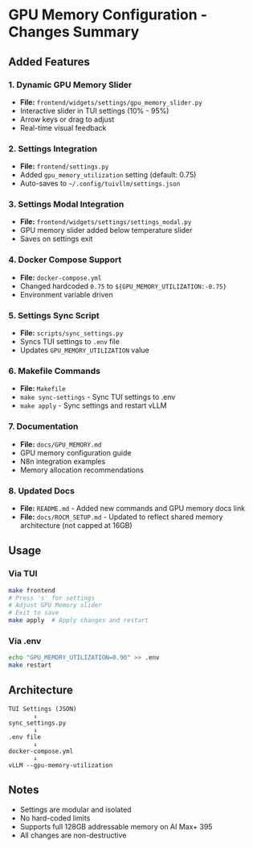 # GPU Memory Configuration - Changes Summary

## Added Features

### 1. Dynamic GPU Memory Slider
- **File:** `frontend/widgets/settings/gpu_memory_slider.py`
- Interactive slider in TUI settings (10% - 95%)
- Arrow keys or drag to adjust
- Real-time visual feedback

### 2. Settings Integration
- **File:** `frontend/settings.py`
- Added `gpu_memory_utilization` setting (default: 0.75)
- Auto-saves to `~/.config/tuivllm/settings.json`

### 3. Settings Modal Integration
- **File:** `frontend/widgets/settings/settings_modal.py`
- GPU memory slider added below temperature slider
- Saves on settings exit

### 4. Docker Compose Support
- **File:** `docker-compose.yml`
- Changed hardcoded `0.75` to `${GPU_MEMORY_UTILIZATION:-0.75}`
- Environment variable driven

### 5. Settings Sync Script
- **File:** `scripts/sync_settings.py`
- Syncs TUI settings to `.env` file
- Updates `GPU_MEMORY_UTILIZATION` value

### 6. Makefile Commands
- **File:** `Makefile`
- `make sync-settings` - Sync TUI settings to .env
- `make apply` - Sync settings and restart vLLM

### 7. Documentation
- **File:** `docs/GPU_MEMORY.md`
- GPU memory configuration guide
- N8n integration examples
- Memory allocation recommendations

### 8. Updated Docs
- **File:** `README.md` - Added new commands and GPU memory docs link
- **File:** `docs/ROCM_SETUP.md` - Updated to reflect shared memory architecture (not capped at 16GB)

## Usage

### Via TUI
```bash
make frontend
# Press 's' for settings
# Adjust GPU Memory slider
# Exit to save
make apply  # Apply changes and restart
```

### Via .env
```bash
echo "GPU_MEMORY_UTILIZATION=0.90" >> .env
make restart
```

## Architecture

```
TUI Settings (JSON)
       ↓
sync_settings.py
       ↓
.env file
       ↓
docker-compose.yml
       ↓
vLLM --gpu-memory-utilization
```

## Notes

- Settings are modular and isolated
- No hard-coded limits
- Supports full 128GB addressable memory on AI Max+ 395
- All changes are non-destructive
